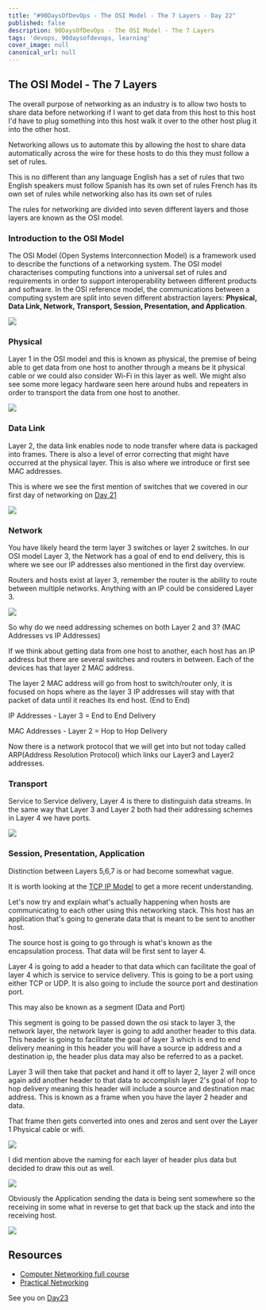 ```yaml
---
title: "#90DaysOfDevOps - The OSI Model - The 7 Layers - Day 22"
published: false
description: 90DaysOfDevOps - The OSI Model - The 7 Layers
tags: 'devops, 90daysofdevops, learning'
cover_image: null
canonical_url: null
---
```

## The OSI Model - The 7 Layers

The overall purpose of networking as an industry is to allow two hosts to share data before networking if I want to get data from this host to this host I'd have to plug something into this host walk it over to the other host plug it into the other host.

Networking allows us to automate this by allowing the host to share data automatically across the wire for these hosts to do this they must follow a set of rules.

This is no different than any language English has a set of rules that two English speakers must follow Spanish has its own set of rules French has its own set of rules while networking also has its own set of rules

The rules for networking are divided into seven different layers and those layers are known as the OSI model. 

### Introduction to the OSI Model 

The OSI Model (Open Systems Interconnection Model) is a framework used to describe the functions of a networking system. The OSI model characterises computing functions into a universal set of rules and requirements in order to support interoperability between different products and software. In the OSI reference model, the communications between a computing system are split into seven different abstraction layers: **Physical, Data Link, Network, Transport, Session, Presentation, and Application**.

![](Images/Day22_Networking1.png)

### Physical
Layer 1 in the OSI model and this is known as physical, the premise of being able to get data from one host to another through a means be it physical cable or we could also consider Wi-Fi in this layer as well. We might also see some more legacy hardware seen here around hubs and repeaters in order to transport the data from one host to another. 

![](Images/Day22_Networking2.png)

### Data Link 
Layer 2, the data link enables node to node transfer where data is packaged into frames. There is also a level of error correcting that might have occurred at the physical layer. This is also where we introduce or first see MAC addresses. 

This is where we see the first mention of switches that we covered in our first day of networking on [Day 21](day21.md)

![](Images/Day22_Networking3.png)

### Network 
You have likely heard the term layer 3 switches or layer 2 switches. In our OSI model Layer 3, the Network has a goal of end to end delivery, this is where we see our IP addresses also mentioned in the first day overview. 

Routers and hosts exist at layer 3, remember the router is the ability to route between multiple networks. Anything with an IP could be considered Layer 3. 

![](Images/Day22_Networking4.png)

So why do we need addressing schemes on both Layer 2 and 3? (MAC Addresses vs IP Addresses) 

If we think about getting data from one host to another, each host has an IP address but there are several switches and routers in between. Each of the devices has that layer 2 MAC address. 

The layer 2 MAC address will go from host to switch/router only, it is focused on hops where as the layer 3 IP addresses will stay with that packet of data until it reaches its end host. (End to End)

IP Addresses - Layer 3 = End to End Delivery 

MAC Addresses - Layer 2 = Hop to Hop Delivery 

Now there is a network protocol that we will get into but not today called ARP(Address Resolution Protocol) which links our Layer3 and Layer2 addresses. 

### Transport 
Service to Service delivery, Layer 4 is there to distinguish data streams. In the same way that Layer 3 and Layer 2 both had their addressing schemes in Layer 4 we have ports. 

![](Images/Day22_Networking5.png)

### Session, Presentation, Application 
Distinction between Layers 5,6,7 is or had become somewhat vague. 

It is worth looking at the [TCP IP Model](https://www.geeksforgeeks.org/tcp-ip-model/) to get a more recent understanding. 

Let's now try and explain what's actually happening when hosts are communicating to each other using this networking stack. This host has an application that's going to generate data that is meant to be sent to another host.

The source host is going to go through is what's known as the encapsulation process. That data will be first sent to layer 4.

Layer 4 is going to add a header to that data which can facilitate the goal of layer 4 which is service to service delivery. This is going to be a port using either TCP or UDP. It is also going to include the source port and destination port. 

This may also be known as a segment (Data and Port)

This segment is going to be passed down the osi stack to layer 3, the network layer, the network layer is going to add another header to this data.
This header is going to facilitate the goal of layer 3 which is end to end delivery meaning in this header you will have a source ip address and a destination ip, the header plus data may also be referred to as a packet. 

Layer 3 will then take that packet and hand it off to layer 2, layer 2 will once again add another header to that data to accomplish layer 2's goal of hop to hop delivery meaning this header will include a source and destination mac address. 
This is known as a frame when you have the layer 2 header and data.

That frame then gets converted into ones and zeros and sent over the Layer 1 Physical cable or wifi. 

![](Images/Day22_Networking6.png)

I did mention above the naming for each layer of header plus data but decided to draw this out as well. 

![](Images/Day22_Networking7.png)

Obviously the Application sending the data is being sent somewhere so the receiving in some what in reverse to get that back up the stack and into the receiving host. 

![](Images/Day22_Networking8.png)

## Resources 

- [Computer Networking full course](https://www.youtube.com/watch?v=IPvYjXCsTg8)
- [Practical Networking](http://www.practicalnetworking.net/)

See you on [Day23](day23.md)